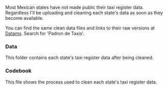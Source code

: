 Most Mexican states have not made public their taxi register data.
Regardless I'll be uploading and cleaning each state's data as soon as 
they become available. 

You can find the same clean data files and links to their raw versions
at [Datamx](http://datamx.io/). Search for 'Padron de Taxis'.

### Data

This folder contains each state's taxi register data after being cleaned. 

### Codebook

This file shows the process used to clean each state's taxi register data.